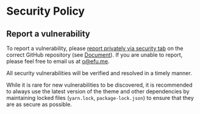 # Security Policy

## Report a vulnerability

To report a vulnerability, please [report privately via security tab](https://github.com/everfu/hexo-theme-solitude/security/advisories/new) on the correct GitHub repository (see [Document](https://docs.github.com/en/code-security/security-advisories/guidance-on-reporting-and-writing-information-about-vulnerabilities/privately-reporting-a-security-vulnerability#privately-reporting-a-security-vulnerability)). If you are unable to report, please feel free to email us at o@efu.me.

All security vulnerabilities will be verified and resolved in a timely manner.

While it is rare for new vulnerabilities to be discovered, it is recommended to always use the latest version of the theme and other dependencies by maintaining locked files (`yarn.lock`, `package-lock.json`) to ensure that they are as secure as possible.